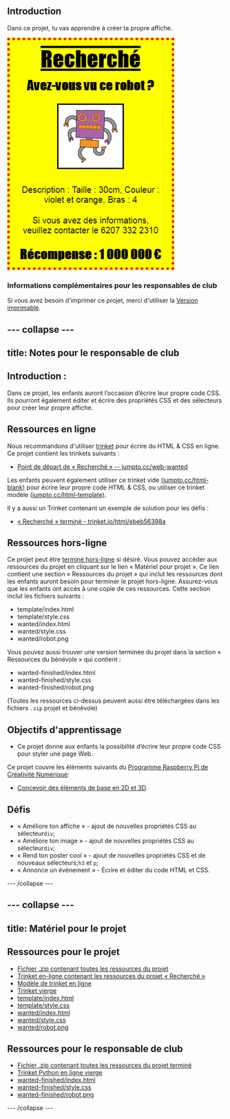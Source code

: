 ## Introduction

Dans ce projet, tu vas apprendre à créer ta propre affiche.

![capture d'écran](images/wanted-final.png)

### Informations complémentaires pour les responsables de club

Si vous avez besoin d'imprimer ce projet, merci d'utiliser la [Version imprimable](https://projects.raspberrypi.org/en/projects/wanted/print).

## \--- collapse \---

## title: Notes pour le responsable de club

## Introduction :

Dans ce projet, les enfants auront l’occasion d’écrire leur propre code CSS. Ils pourront également éditer et écrire des propriétés CSS et des sélecteurs pour créer leur propre affiche.

## Ressources en ligne

Nous recommandons d'utiliser [trinket](https://trinket.io/) pour écrire du HTML & CSS en ligne. Ce projet contient les trinkets suivants :

* [Point de départ de « Recherché » -- jumpto.cc/web-wanted](http://jumpto.cc/web-wanted)

Les enfants peuvent également utiliser ce trinket vide [(jumpto.cc/html-blank)](http://jumpto.cc/html-blank) pour écrire leur propre code HTML & CSS, ou utiliser ce trinket modèle [(jumpto.cc/html-template)](http://jumpto.cc/html-template).

Il y a aussi un Trinket contenant un exemple de solution pour les défis :

* [« Recherché » terminé - trinket.io/html/ebeb56398a](https://trinket.io/html/ebeb56398a)

## Ressources hors-ligne

Ce projet peut être [terminé hors-ligne](https://www.codeclubprojects.org/en-GB/resources/webdev-working-offline/) si désiré. Vous pouvez accéder aux ressources du projet en cliquant sur le lien « Matériel pour projet ». Ce lien contient une section « Ressources du projet » qui inclut les ressources dont les enfants auront besoin pour terminer le projet hors-ligne. Assurez-vous que les enfants ont accès à une copie de ces ressources. Cette section inclut les fichiers suivants :

* template/index.html
* template/style.css
* wanted/index.html
* wanted/style.css
* wanted/robot.png

Vous pouvez aussi trouver une version terminée du projet dans la section « Ressources du bénévole » qui contient :

* wanted-finished/index.html
* wanted-finished/style.css
* wanted-finished/robot.png

(Toutes les ressources ci-dessus peuvent aussi être téléchargées dans les fichiers `.zip` projet et bénévole)

## Objectifs d'apprentissage

* Ce projet donne aux enfants la possibilité d’écrire leur propre code CSS pour styler une page Web.

Ce projet couvre les éléments suivants du [Programme Raspberry Pi de Créativité Numérique](http://rpf.io/curriculum):

* [Concevoir des éléments de base en 2D et 3D](https://www.raspberrypi.org/curriculum/design/creator).

## Défis

* « Améliore ton affiche » - ajout de nouvelles propriétés CSS au sélecteur` div `;
* « Améliore ton image » - ajout de nouvelles propriétés CSS au sélecteur` div `;
* « Rend ton poster cool » - ajout de nouvelles propriétés CSS et de nouveaux sélecteurs;` h3 ` et ` p `;
* « Annonce un événement » - Écrire et éditer du code HTML et CSS.

\--- /collapse \---

## \--- collapse \---

## title: Matériel pour le projet

## Ressources pour le projet

* [Fichier .zip contenant toutes les ressources du projet](resources/wanted-project-resources.zip)
* [Trinket en-ligne contenant les ressources du projet « Recherché »](http://jumpto.cc/web-wanted)
* [Modèle de trinket en ligne](http://jumpto.cc/trinket-template)
* [Trinket vierge](http://jumpto.cc/trinket-blank)
* [template/index.html](resources/template-index.html)
* [template/style.css](resources/template-style.css)
* [wanted/index.html](resources/wanted-index.html)
* [wanted/style.css](resources/wanted-style.css)
* [wanted/robot.png](resources/wanted-robot.png)

## Ressources pour le responsable de club

* [Fichier .zip contenant toutes les ressources du projet terminé](resources/wanted-volunteer-resources.zip)
* [Trinket Python en ligne vierge](https://trinket.io/html/ebeb56398a)
* [wanted-finished/index.html](resources/wanted-finished-index.html)
* [wanted-finished/style.css](resources/wanted-finished-style.css)
* [wanted-finished/robot.png](resources/twanted-finished-robot.png)

\--- /collapse \---
